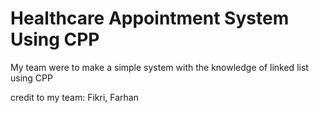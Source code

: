 # Healthcare Appointment System Using CPP

My team were to make a simple system with the knowledge of linked list using CPP

credit to my team: Fikri, Farhan
